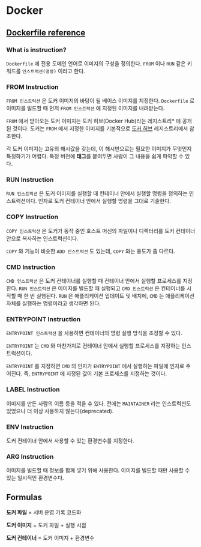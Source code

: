 # Docker

## [Dockerfile reference](https://docs.docker.com/engine/reference/builder/)

### What is instruction?

`Dockerfile` 에 전용 도메인 언어로 이미지의 구성을 정의한다.  `FROM` 이나 `RUN` 같은 키워드를 `인스트럭션(명령)` 이라고 한다.



### FROM Instruction

`FROM 인스트럭션` 은 도커 이미지의 바탕이 될 베이스 이미지를 지정한다. `Dockerfile` 로 이미지를 빌드할 때 먼저 `FROM 인스트럭션` 에 지정된 이미지를 내려받는다.

`FROM` 에서 받아오는 도커 이미지는 도커 허브(Docker Hub)라는 레지스트리* 에 공개된 것이다. 도커는 `FROM` 에서 지정한 이미지를 기본적으로 [도커 허브](https://hub.docker.com) 레지스트리에서 참조한다.

각 도커 이미지는 고유의 해시값을 갖는데, 이 해시만으로는 필요한 이미지가 무엇인지 특정하기가 어렵다. 특정 버전에 **태그**를 붙여두면 사람이 그 내용을 쉽게 파악할 수 있다.



### RUN Instruction

`RUN 인스트럭션` 은 도커 이미지를 실행할 때 컨테이너 안에서 실행할 명령을 정의하는 인스트럭션이다. 인자로 도커 컨테이너 안에서 실행할 명령을 그대로 기술한다.



### COPY Instruction

`COPY 인스트럭션` 은 도커가 동작 중인 호스트 머신의 파일이나 디렉터리를 도커 컨테이너 안으로 복사하는 인스트럭션이다.

`COPY` 와 기능이 비슷한 `ADD 인스트럭션` 도 있는데, `COPY` 와는 용도가 좀 다르다.



### CMD Instruction

`CMD 인스트럭션` 은 도커 컨테이너를 실행할 때 컨테이너 안에서 실행할 프로세스를 지정한다. `RUN 인스트럭션` 은 이미지를 빌드할 때 실행되고 `CMD 인스트럭션` 은 컨테이너를 시작할 때 한 번 실행된다. `RUN` 은 애플리케이션 업데이트 및 배치에, `CMD` 는 애플리케이션 자체를 실행하는 명령이라고 생각하면 된다.



### ENTRYPOINT Instruction

`ENTRYPOINT 인스트럭션` 을 사용하면 컨테이너의 명령 실행 방식을 조정할 수 있다.

`ENTRYPOINT` 는 `CMD` 와 마찬가지로 컨테이너 안에서 실행할 프로세스를 지정하는 인스트럭션이다.

`ENTRYPOINT` 를 지정하면 `CMD` 의 인자가 `ENTRYPOINT` 에서 실행하는 파일에 인자로 주어진다. 즉, `ENTRYPOINT` 에 지정된 값이 기본 프로세스를 지정하는 것이다.



### LABEL Instruction

이미지를 만든 사람의 이름 등을 적을 수 있다. 전에는 `MAINTAINER` 라는 인스트럭션도 있었으나 더 이상 사용하지 않는다(deprecated).



### ENV Instruction

도커 컨테이너 안에서 사용할 수 있는 환경변수를 지정한다.



### ARG Instruction

이미지를 빌드할 때 정보를 함께 넣기 위해 사용한다. 이미지를 빌드할 때만 사용할 수 있는 일시적인 환경변수다.



## Formulas

**도커 파일** = 서버 운영 기록 코드화

**도커 이미지** = 도커 파일 + 실행 시점

**도커 컨테이너** = 도커 이미지 + 환경변수


